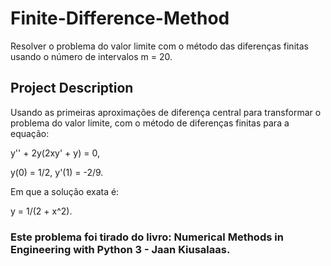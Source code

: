 # Finite-Difference-Method
Resolver o problema do valor limite com o método das diferenças finitas usando o número de intervalos m = 20.

## Project Description
Usando as primeiras aproximações de diferença central para transformar o problema do valor limite, com o método de diferenças finitas para a equação:

y'' + 2y(2xy' + y) = 0,

y(0) = 1/2, y'(1) = -2/9.
 
Em que a solução exata é:

y = 1/(2 + x^2).

### Este problema foi tirado do livro: Numerical Methods in Engineering with Python 3 - Jaan Kiusalaas.
